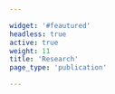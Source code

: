 ```yaml
---

widget: '#feautured'
headless: true
active: true
weight: 11
title: 'Research'
page_type: 'publication' 

---
```

